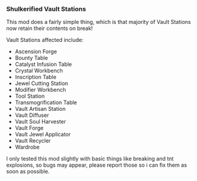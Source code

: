 ### Shulkerified Vault Stations
This mod does a fairly simple thing, which is that majority of Vault Stations now retain their contents on break!<br>

Vault Stations affected include:
- Ascension Forge
- Bounty Table
- Catalyst Infusion Table
- Crystal Workbench
- Inscription Table
- Jewel Cutting Station
- Modifier Workbench
- Tool Station
- Transmogrification Table
- Vault Artisan Station
- Vault Diffuser
- Vault Soul Harvester
- Vault Forge
- Vault Jewel Applicator
- Vault Recycler
- Wardrobe

I only tested this mod slightly with basic things like breaking and tnt explosions, so bugs may appear, please report those so i can fix them as soon as possible.